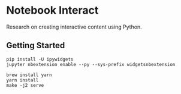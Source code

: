 Notebook Interact
=================

Research on creating interactive content using Python.

## Getting Started

```
pip install -U ipywidgets
jupyter nbextension enable --py --sys-prefix widgetsnbextension

brew install yarn
yarn install
make -j2 serve
```
